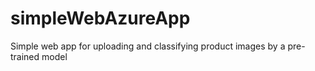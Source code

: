 # simpleWebAzureApp
Simple web app for uploading and classifying product images by a pre-trained model

